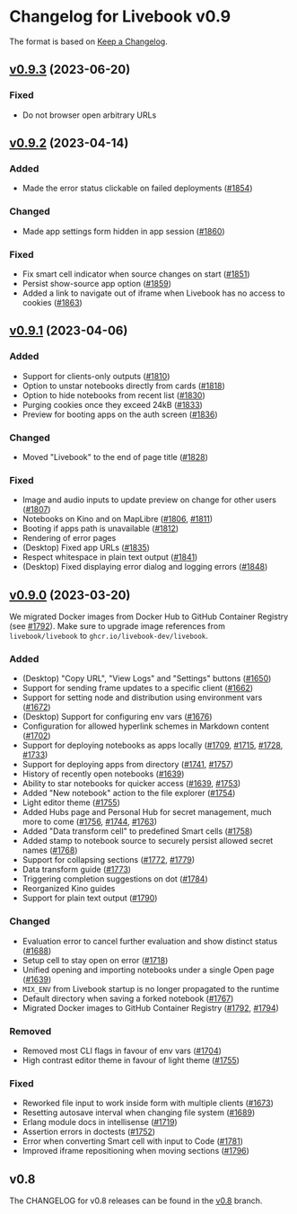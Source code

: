 # Changelog for Livebook v0.9

The format is based on [Keep a Changelog](https://keepachangelog.com/en/1.0.0/).

## [v0.9.3](https://github.com/livebook-dev/livebook/tree/v0.9.3) (2023-06-20)

### Fixed

- Do not browser open arbitrary URLs

## [v0.9.2](https://github.com/livebook-dev/livebook/tree/v0.9.2) (2023-04-14)

### Added

- Made the error status clickable on failed deployments ([#1854](https://github.com/livebook-dev/livebook/pull/1854))

### Changed

- Made app settings form hidden in app session ([#1860](https://github.com/livebook-dev/livebook/pull/1860))

### Fixed

- Fix smart cell indicator when source changes on start ([#1851](https://github.com/livebook-dev/livebook/pull/1851))
- Persist show-source app option ([#1859](https://github.com/livebook-dev/livebook/pull/1859))
- Added a link to navigate out of iframe when Livebook has no access to cookies ([#1863](https://github.com/livebook-dev/livebook/pull/1863))

## [v0.9.1](https://github.com/livebook-dev/livebook/tree/v0.9.1) (2023-04-06)

### Added

- Support for clients-only outputs ([#1810](https://github.com/livebook-dev/livebook/pull/1810))
- Option to unstar notebooks directly from cards ([#1818](https://github.com/livebook-dev/livebook/pull/1818))
- Option to hide notebooks from recent list ([#1830](https://github.com/livebook-dev/livebook/pull/1830))
- Purging cookies once they exceed 24kB ([#1833](https://github.com/livebook-dev/livebook/pull/1833))
- Preview for booting apps on the auth screen ([#1836](https://github.com/livebook-dev/livebook/pull/1836))

### Changed

- Moved "Livebook" to the end of page title ([#1828](https://github.com/livebook-dev/livebook/pull/1828))

### Fixed

- Image and audio inputs to update preview on change for other users ([#1807](https://github.com/livebook-dev/livebook/pull/1807))
- Notebooks on Kino and on MapLibre ([#1806](https://github.com/livebook-dev/livebook/pull/1806), [#1811](https://github.com/livebook-dev/livebook/pull/1811))
- Booting if apps path is unavailable ([#1812](https://github.com/livebook-dev/livebook/pull/1812))
- Rendering of error pages
- (Desktop) Fixed app URLs ([#1835](https://github.com/livebook-dev/livebook/pull/1835))
- Respect whitespace in plain text output ([#1841](https://github.com/livebook-dev/livebook/pull/1841))
- (Desktop) Fixed displaying error dialog and logging errors ([#1848](https://github.com/livebook-dev/livebook/pull/1848))

## [v0.9.0](https://github.com/livebook-dev/livebook/tree/v0.9.0) (2023-03-20)

We migrated Docker images from Docker Hub to GitHub Container Registry (see [#1792](https://github.com/livebook-dev/livebook/pull/1792)). Make sure to upgrade image references from `livebook/livebook` to `ghcr.io/livebook-dev/livebook`.

### Added

- (Desktop) "Copy URL", "View Logs" and "Settings" buttons ([#1650](https://github.com/livebook-dev/livebook/pull/1650))
- Support for sending frame updates to a specific client ([#1662](https://github.com/livebook-dev/livebook/pull/1662))
- Support for setting node and distribution using environment vars ([#1672](https://github.com/livebook-dev/livebook/pull/1672))
- (Desktop) Support for configuring env vars ([#1676](https://github.com/livebook-dev/livebook/pull/1676))
- Configuration for allowed hyperlink schemes in Markdown content ([#1702](https://github.com/livebook-dev/livebook/pull/1702))
- Support for deploying notebooks as apps locally ([#1709](https://github.com/livebook-dev/livebook/pull/1709), [#1715](https://github.com/livebook-dev/livebook/pull/1715), [#1728](https://github.com/livebook-dev/livebook/pull/1728), [#1733](https://github.com/livebook-dev/livebook/pull/1733))
- Support for deploying apps from directory ([#1741](https://github.com/livebook-dev/livebook/pull/1741), [#1757](https://github.com/livebook-dev/livebook/pull/1757))
- History of recently open notebooks ([#1639](https://github.com/livebook-dev/livebook/pull/1639))
- Ability to star notebooks for quicker access ([#1639](https://github.com/livebook-dev/livebook/pull/1639), [#1753](https://github.com/livebook-dev/livebook/pull/1753))
- Added "New notebook" action to the file explorer ([#1754](https://github.com/livebook-dev/livebook/pull/1754))
- Light editor theme ([#1755](https://github.com/livebook-dev/livebook/pull/1755))
- Added Hubs page and Personal Hub for secret management, much more to come ([#1756](https://github.com/livebook-dev/livebook/pull/1756), [#1744](https://github.com/livebook-dev/livebook/pull/1744), [#1763](https://github.com/livebook-dev/livebook/pull/1763))
- Added "Data transform cell" to predefined Smart cells ([#1758](https://github.com/livebook-dev/livebook/pull/1758))
- Added stamp to notebook source to securely persist allowed secret names ([#1768](https://github.com/livebook-dev/livebook/pull/1768))
- Support for collapsing sections ([#1772](https://github.com/livebook-dev/livebook/pull/1772), [#1779](https://github.com/livebook-dev/livebook/pull/1779))
- Data transform guide ([#1773](https://github.com/livebook-dev/livebook/pull/1773))
- Triggering completion suggestions on dot ([#1784](https://github.com/livebook-dev/livebook/pull/1784))
- Reorganized Kino guides
- Support for plain text output ([#1790](https://github.com/livebook-dev/livebook/pull/1790))

### Changed

- Evaluation error to cancel further evaluation and show distinct status ([#1688](https://github.com/livebook-dev/livebook/pull/1688))
- Setup cell to stay open on error ([#1718](https://github.com/livebook-dev/livebook/pull/1718))
- Unified opening and importing notebooks under a single Open page ([#1639](https://github.com/livebook-dev/livebook/pull/1639))
- `MIX_ENV` from Livebook startup is no longer propagated to the runtime
- Default directory when saving a forked notebook ([#1767](https://github.com/livebook-dev/livebook/pull/1767))
- Migrated Docker images to GitHub Container Registry ([#1792](https://github.com/livebook-dev/livebook/pull/1792), [#1794](https://github.com/livebook-dev/livebook/pull/1794))

### Removed

- Removed most CLI flags in favour of env vars ([#1704](https://github.com/livebook-dev/livebook/pull/1704))
- High contrast editor theme in favour of light theme ([#1755](https://github.com/livebook-dev/livebook/pull/1755))

### Fixed

- Reworked file input to work inside form with multiple clients ([#1673](https://github.com/livebook-dev/livebook/pull/1673))
- Resetting autosave interval when changing file system ([#1689](https://github.com/livebook-dev/livebook/pull/1689))
- Erlang module docs in intellisense ([#1719](https://github.com/livebook-dev/livebook/pull/1719))
- Assertion errors in doctests ([#1752](https://github.com/livebook-dev/livebook/pull/1752))
- Error when converting Smart cell with input to Code ([#1781](https://github.com/livebook-dev/livebook/pull/1781))
- Improved iframe repositioning when moving sections ([#1796](https://github.com/livebook-dev/livebook/pull/1796))

## v0.8

The CHANGELOG for v0.8 releases can be found in the [v0.8](https://github.com/livebook-dev/livebook/tree/v0.8/CHANGELOG.md) branch.
